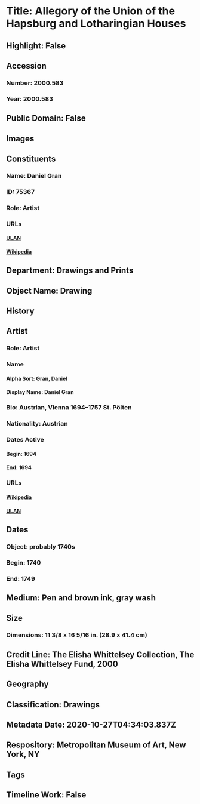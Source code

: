 # Title: Allegory of the Union of the Hapsburg and Lotharingian Houses
## Highlight: False
## Accession
### Number: 2000.583
### Year: 2000.583
## Public Domain: False
## Images
## Constituents
### Name: Daniel Gran
### ID: 75367
### Role: Artist
### URLs
#### [ULAN](http://vocab.getty.edu/page/ulan/500022078)
#### [Wikipedia](https://www.wikidata.org/wiki/Q690624)
## Department: Drawings and Prints
## Object Name: Drawing
## History
## Artist
### Role: Artist
### Name
#### Alpha Sort: Gran, Daniel
#### Display Name: Daniel Gran
### Bio: Austrian, Vienna 1694–1757 St. Pölten
### Nationality: Austrian
### Dates Active
#### Begin: 1694
#### End: 1694
### URLs
#### [Wikipedia](https://www.wikidata.org/wiki/Q690624)
#### [ULAN](http://vocab.getty.edu/page/ulan/500022078)
## Dates
### Object: probably 1740s
### Begin: 1740
### End: 1749
## Medium: Pen and brown ink, gray wash
## Size
### Dimensions: 11 3/8 x 16 5/16 in.  (28.9 x 41.4 cm)
## Credit Line: The Elisha Whittelsey Collection, The Elisha Whittelsey Fund, 2000
## Geography
## Classification: Drawings
## Metadata Date: 2020-10-27T04:34:03.837Z
## Respository: Metropolitan Museum of Art, New York, NY
## Tags
## Timeline Work: False